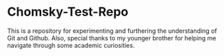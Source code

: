 # Chomsky-Test-Repo
This is a repository for experimenting and furthering the understanding of Git and Github. Also, special thanks to my younger brother for helping me navigate through some academic curiosities.
